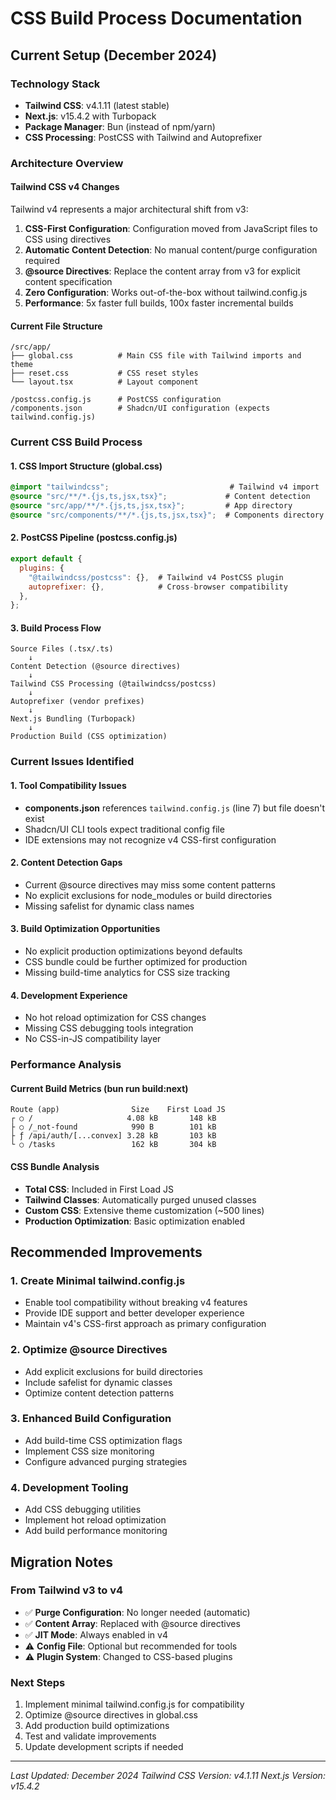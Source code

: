 # CSS Build Process Documentation

## Current Setup (December 2024)

### Technology Stack

- **Tailwind CSS**: v4.1.11 (latest stable)
- **Next.js**: v15.4.2 with Turbopack
- **Package Manager**: Bun (instead of npm/yarn)
- **CSS Processing**: PostCSS with Tailwind and Autoprefixer

### Architecture Overview

#### Tailwind CSS v4 Changes

Tailwind v4 represents a major architectural shift from v3:

1. **CSS-First Configuration**: Configuration moved from JavaScript files to CSS using directives
2. **Automatic Content Detection**: No manual content/purge configuration required
3. **@source Directives**: Replace the content array from v3 for explicit content specification
4. **Zero Configuration**: Works out-of-the-box without tailwind.config.js
5. **Performance**: 5x faster full builds, 100x faster incremental builds

#### Current File Structure

```
/src/app/
├── global.css          # Main CSS file with Tailwind imports and theme
├── reset.css           # CSS reset styles
└── layout.tsx          # Layout component

/postcss.config.js      # PostCSS configuration
/components.json        # Shadcn/UI configuration (expects tailwind.config.js)
```

### Current CSS Build Process

#### 1. CSS Import Structure (global.css)

```css
@import "tailwindcss";                           # Tailwind v4 import
@source "src/**/*.{js,ts,jsx,tsx}";             # Content detection
@source "src/app/**/*.{js,ts,jsx,tsx}";         # App directory
@source "src/components/**/*.{js,ts,jsx,tsx}";  # Components directory
```

#### 2. PostCSS Pipeline (postcss.config.js)

```javascript
export default {
  plugins: {
    "@tailwindcss/postcss": {},  # Tailwind v4 PostCSS plugin
    autoprefixer: {},            # Cross-browser compatibility
  },
};
```

#### 3. Build Process Flow

```
Source Files (.tsx/.ts)
    ↓
Content Detection (@source directives)
    ↓
Tailwind CSS Processing (@tailwindcss/postcss)
    ↓
Autoprefixer (vendor prefixes)
    ↓
Next.js Bundling (Turbopack)
    ↓
Production Build (CSS optimization)
```

### Current Issues Identified

#### 1. Tool Compatibility Issues

- **components.json** references `tailwind.config.js` (line 7) but file doesn't exist
- Shadcn/UI CLI tools expect traditional config file
- IDE extensions may not recognize v4 CSS-first configuration

#### 2. Content Detection Gaps

- Current @source directives may miss some content patterns
- No explicit exclusions for node_modules or build directories
- Missing safelist for dynamic class names

#### 3. Build Optimization Opportunities

- No explicit production optimizations beyond defaults
- CSS bundle could be further optimized for production
- Missing build-time analytics for CSS size tracking

#### 4. Development Experience

- No hot reload optimization for CSS changes
- Missing CSS debugging tools integration
- No CSS-in-JS compatibility layer

### Performance Analysis

#### Current Build Metrics (bun run build:next)

```
Route (app)                Size    First Load JS
┌ ○ /                     4.08 kB       148 kB
├ ○ /_not-found            990 B        101 kB
├ ƒ /api/auth/[...convex] 3.28 kB       103 kB
└ ○ /tasks                 162 kB       304 kB
```

#### CSS Bundle Analysis

- **Total CSS**: Included in First Load JS
- **Tailwind Classes**: Automatically purged unused classes
- **Custom CSS**: Extensive theme customization (~500 lines)
- **Production Optimization**: Basic optimization enabled

## Recommended Improvements

### 1. Create Minimal tailwind.config.js

- Enable tool compatibility without breaking v4 features
- Provide IDE support and better developer experience
- Maintain v4's CSS-first approach as primary configuration

### 2. Optimize @source Directives

- Add explicit exclusions for build directories
- Include safelist for dynamic classes
- Optimize content detection patterns

### 3. Enhanced Build Configuration

- Add build-time CSS optimization flags
- Implement CSS size monitoring
- Configure advanced purging strategies

### 4. Development Tooling

- Add CSS debugging utilities
- Implement hot reload optimization
- Add build performance monitoring

## Migration Notes

### From Tailwind v3 to v4

- ✅ **Purge Configuration**: No longer needed (automatic)
- ✅ **Content Array**: Replaced with @source directives
- ✅ **JIT Mode**: Always enabled in v4
- ⚠️ **Config File**: Optional but recommended for tools
- ⚠️ **Plugin System**: Changed to CSS-based plugins

### Next Steps

1. Implement minimal tailwind.config.js for compatibility
2. Optimize @source directives in global.css
3. Add production build optimizations
4. Test and validate improvements
5. Update development scripts if needed

---

_Last Updated: December 2024_
_Tailwind CSS Version: v4.1.11_
_Next.js Version: v15.4.2_
